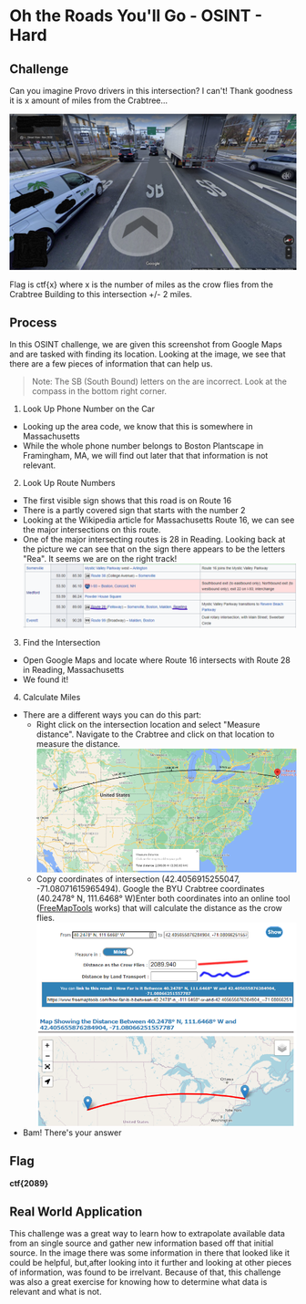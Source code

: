 # Oh the Roads You'll Go - OSINT - Hard  

## Challenge
Can you imagine Provo drivers in this intersection? I can't! Thank goodness it is x amount of miles from the Crabtree...  

![Intersection](Pictures/crazy_roads.png)

Flag is ctf{x} where x is the number of miles as the crow flies from the Crabtree Building to this intersection +/- 2 miles.

## Process
In this OSINT challenge, we are given this screenshot from Google Maps and are tasked with finding its location. Looking at the image, we see that there are a few pieces of information that can help us. 

> Note: The SB (South Bound) letters on the are incorrect. Look at the compass in the bottom right corner.  

1. Look Up Phone Number on the Car
 - Looking up the area code, we know that this is somewhere in Massachusetts
 - While the whole phone number belongs to Boston Plantscape in Framingham, MA, we will find out later that that information is not relevant. 
2. Look Up Route Numbers
 - The first visible sign shows that this road is on Route 16
 - There is a partly covered sign that starts with the number 2
 - Looking at the Wikipedia article for Massachusetts Route 16, we can see the major intersections on this route.
 - One of the major intersecting routes is 28 in Reading. Looking back at the picture we can see that on the sign there appears to be the letters "Rea". It seems we are on the right track!
 ![Route28](Pictures/Route28.png)
 3. Find the Intersection
 - Open Google Maps and locate where Route 16 intersects with Route 28 in Reading, Massachusetts
 - We found it!
 4. Calculate Miles
 - There are a different ways you can do this part:
    - Right click on the intersection location and select "Measure distance". Navigate to the Crabtree and click on that location to measure the distance.
    ![Distance1](Pictures/Distance2.png)
    - Copy coordinates of intersection  (42.4056915255047, -71.08071615965494). Google the BYU Crabtree coordinates  (40.2478° N, 111.6468° W)Enter both coordinates into an online tool ([FreeMapTools](https://www.freemaptools.com/how-far-is-it-between-boston_-massachussets-and-los-angeles-california_-usa.htm) works) that will calculate the distance as the crow flies.
 ![Distnace2](Pictures/Distance.png)
 - Bam! There's your answer  
   
## Flag
 **ctf{2089}**

 ## Real World Application
 This challenge was a great way to learn how to extrapolate available data from an single source and gather new information based off that initial source. In the image there was some information in there that looked like it could be helpful, but,after looking into it further and looking at other pieces of information, was found to be irrelvant. Because of that, this challenge was also a great exercise for knowing how to determine what data is relevant and what is not.